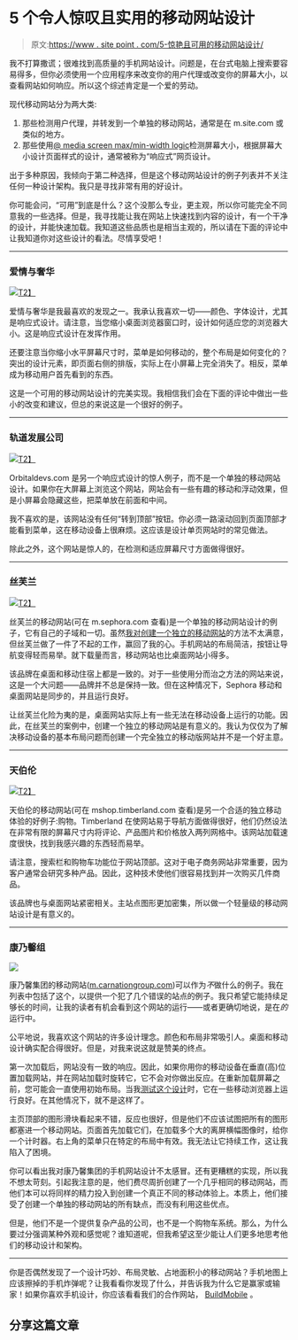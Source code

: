 # 5 个令人惊叹且实用的移动网站设计

> 原文:[https://www . site point . com/5-惊艳且可用的移动网站设计/](https://www.sitepoint.com/5-stunning-and-usable-mobile-website-designs/)

我不打算撒谎；很难找到高质量的手机网站设计。问题是，在台式电脑上搜索要容易得多，但你必须使用一个应用程序来改变你的用户代理或改变你的屏幕大小，以查看网站如何响应。所以这个综述肯定是一个爱的劳动。

现代移动网站分为两大类:

1.  那些检测用户代理，并转发到一个单独的移动网站，通常是在 m.site.com 或类似的地方。
2.  那些使用[@ media screen max/min-width logic](https://www.w3.org/TR/css3-mediaqueries/)检测屏幕大小，根据屏幕大小设计页面样式的设计，通常被称为“响应式”网页设计。

出于多种原因，我倾向于第二种选择，但是这个移动网站设计的例子列表并不关注任何一种设计架构。我只是寻找非常有用的好设计。

你可能会问，“可用”到底是什么？这个没那么专业，更主观，所以你可能完全不同意我的一些选择。但是，我寻找能让我在网站上快速找到内容的设计，有一个干净的设计，并能快速加载。我知道这些品质也是相当主观的，所以请在下面的评论中让我知道你对这些设计的看法。尽情享受吧！

* * *

### 爱情与奢华

[![](../Images/89eb62d7bdfbcf47ee6964c87a812906.png)T2】](https://www.sitepoint.com/wp-content/uploads/2012/05/01-love.jpg)

爱情与奢华是我最喜欢的发现之一。我承认我喜欢一切——颜色、字体设计，尤其是响应式设计。请注意，当您缩小桌面浏览器窗口时，设计如何适应您的浏览器大小。这是响应式设计在发挥作用。

还要注意当你缩小水平屏幕尺寸时，菜单是如何移动的，整个布局是如何变化的？突出的设计元素，即页面右侧的排版，实际上在小屏幕上完全消失了。相反，菜单成为移动用户首先看到的东西。

这是一个可用的移动网站设计的完美实现。我相信我们会在下面的评论中做出一些小的改变和建议，但总的来说这是一个很好的例子。

* * *

### 轨道发展公司

[![](../Images/b354ab2cd598b0d3e634c252ad7dce4e.png)T2】](http://orbitaldevs.com/)

Orbitaldevs.com 是另一个响应式设计的惊人例子，而不是一个单独的移动网站设计。如果你在大屏幕上浏览这个网站，网站会有一些有趣的移动和浮动效果，但是小屏幕会隐藏这些，把菜单放在前面和中间。

我不喜欢的是，该网站没有任何“转到顶部”按钮。你必须一路滚动回到页面顶部才能看到菜单，这在移动设备上很麻烦。这应该是设计单页网站时的常见做法。

除此之外，这个网站是惊人的，在检测和适应屏幕尺寸方面做得很好。

* * *

### 丝芙兰

[![](../Images/8b722c4eca05b1d686766bf262ede1ae.png)T2】](http://m.sephora.com/)

丝芙兰的移动网站(可在 m.sephora.com 查看)是一个单独的移动网站设计的例子，它有自己的子域和一切。虽然[我对创建一个独立的移动网站](https://www.sitepoint.com/forget-mobile-sites-time-for-a-responsive-web/)的方法不太满意，但丝芙兰做了一件了不起的工作，赢回了我的心。手机网站的布局简洁，按钮让导航变得轻而易举。就下载量而言，移动网站也比桌面网站小得多。

该品牌在桌面和移动住宿上都是一致的。对于一些使用分而治之方法的网站来说，这是一个大问题——品牌并不总是保持一致。但在这种情况下，Sephora 移动和桌面网站是同步的，并且运行良好。

让丝芙兰化险为夷的是，桌面网站实际上有一些无法在移动设备上运行的功能。因此，在丝芙兰的案例中，创建一个独立的移动网站是有意义的。我认为仅仅为了解决移动设备的基本布局问题而创建一个完全独立的移动版网站并不是一个好主意。

* * *

### 天伯伦

[![](../Images/09b2bc84ff99a47f398d81fb31aeacf0.png)T2】](https://www.timberland.com)

天伯伦的移动网站(可在 mshop.timberland.com 查看)是另一个合适的独立移动体验的好例子:购物。Timberland 在使网站易于导航方面做得很好，他们仍然设法在非常有限的屏幕尺寸内将评论、产品图片和价格放入两列网格中。该网站加载速度很快，找到我感兴趣的东西轻而易举。

请注意，搜索栏和购物车功能位于网站顶部。这对于电子商务网站非常重要，因为客户通常会研究多种产品。因此，这种技术使他们很容易找到并一次购买几件商品。

该品牌也与桌面网站紧密相关。主站点图形更加密集，所以做一个轻量级的移动网站设计是有意义的。

* * *

### 康乃馨组

![](../Images/76b577157a5ac20f1fedbcb9882d1449.png)

康乃馨集团的移动网站([m.carnationgroup.com](http://m.carnationgroup.com/))可以作为*不*做什么的例子。我在列表中包括了这个，以提供一个犯了几个错误的站点的例子。我只希望它能持续足够长的时间，让我的读者有机会看到这个网站的运行——或者更确切地说，是在*的*运行中。

公平地说，我喜欢这个网站的许多设计理念。颜色和布局非常吸引人。桌面和移动设计确实配合得很好。但是，对我来说这就是赞美的终点。

第一次加载后，网站没有一致的响应。因此，如果你用你的移动设备在垂直(高)位置加载网站，并在网站加载时旋转它，它不会对你做出反应。在重新加载屏幕之前，您可能会一直使用初始布局。当我[测试这个设计](https://www.sitepoint.com/how-to-validate-test-your-designs-for-the-mobile-web/)时，它在一些移动浏览器上运行良好。在其他情况下，就不是这样了。

主页顶部的图形滑块看起来不错，反应也很好，但是他们不应该试图把所有的图形都塞进一个移动网站。页面首先加载它们，在加载多个大的离屏横幅图像时，给你一个计时器。右上角的菜单只在特定的布局中有效。我无法让它持续工作，这让我陷入了困境。

你可以看出我对康乃馨集团的手机网站设计不太感冒。还有更糟糕的实现，所以我不想太苛刻。引起我注意的是，他们费尽周折创建了一个几乎相同的移动网站，而他们本可以将同样的精力投入到创建一个真正不同的移动体验上。本质上，他们接受了创建一个单独的移动网站的所有缺点，而没有利用这些优点。

但是，他们不是一个提供复杂产品的公司，也不是一个购物车系统。那么，为什么要过分强调某种外观和感觉呢？谁知道呢，但我希望这至少能让人们更多地思考他们的移动设计和架构。

* * *

你是否偶然发现了一个设计巧妙、布局灵敏、占地面积小的移动网站？手机地图上应该擦掉的手机炸弹呢？让我看看你发现了什么，并告诉我为什么它是赢家或输家！如果你喜欢手机设计，你应该看看我们的合作网站， [BuildMobile](https://www.sitepoint.com) 。

## 分享这篇文章